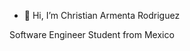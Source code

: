 - 👋 Hi, I’m Christian Armenta Rodriguez

Software Engineer Student from Mexico

<!---
BlueMadnessVG/BlueMadnessVG is a ✨ special ✨ repository because its `README.md` (this file) appears on your GitHub profile.
You can click the Preview link to take a look at your changes.
--->
